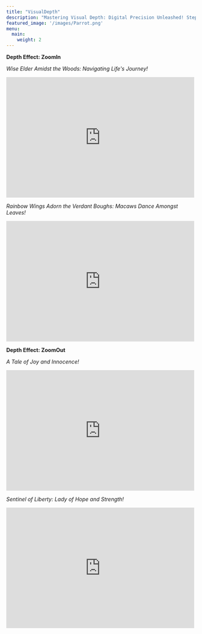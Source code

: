 ```yaml
---
title: "VisualDepth"
description: "Mastering Visual Depth: Digital Precision Unleashed! Step closer or take a step back, all with the magic of digital zoom! Give us your image and dive deep into its details or gracefully step back to appreciate the bigger picture. With customizable zoom options and pinpoint control over the focus area, you're the director of your visual narrative. Ready for your close-up?"
featured_image: '/images/Parrot.png'
menu:
  main:
    weight: 2
---
```

**Depth Effect: ZoomIn**

_Wise Elder Amidst the Woods: Navigating Life's Journey!_

<iframe width="500" height="320" src="https://www.youtube.com/embed/jy8-S13GVmA?version=3&loop=1&playlist=jy8-S13GVmA" title="YouTube video player" 
frameborder="0" allow="accelerometer; autoplay; clipboard-write; encrypted-media; gyroscope; picture-in-picture; web-share" allowfullscreen></iframe>


_Rainbow Wings Adorn the Verdant Boughs: Macaws Dance Amongst Leaves!_

<iframe width="500" height="320" src="https://www.youtube.com/embed/9jWeksrQb30?version=3&loop=1&playlist=9jWeksrQb30" title="YouTube video player" 
frameborder="0" allow="accelerometer; autoplay; clipboard-write; encrypted-media; gyroscope; picture-in-picture; web-share" allowfullscreen></iframe>

**Depth Effect: ZoomOut**

_A Tale of Joy and Innocence!_

<iframe width="500" height="320" src="https://www.youtube.com/embed/afnJ-XeuHfs?version=3&loop=1&playlist=afnJ-XeuHfs" title="YouTube video player" 
frameborder="0" allow="accelerometer; autoplay; clipboard-write; encrypted-media; gyroscope; picture-in-picture; web-share" allowfullscreen></iframe>

_Sentinel of Liberty: Lady of Hope and Strength!_

<iframe width="500" height="320" src="https://www.youtube.com/embed/GTBsF89BXg0?version=3&loop=1&playlist=GTBsF89BXg0" title="YouTube video player" 
frameborder="0" allow="accelerometer; autoplay; clipboard-write; encrypted-media; gyroscope; picture-in-picture; web-share" allowfullscreen></iframe>
